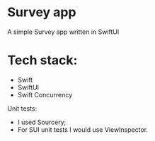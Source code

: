 # Survey app
A simple Survey app written in SwiftUI

# Tech stack:
- Swift
- SwiftUI
- Swift Concurrency

Unit tests:
- I used Sourcery;
- For SUI unit tests I would use ViewInspector.